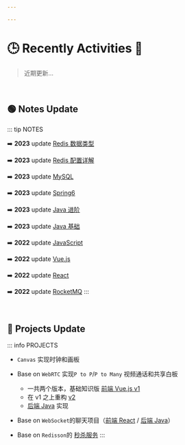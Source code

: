 ```yaml
---

---
```


# 🕒 Recently Activities 🎈
>近期更新...

<br>

## 🟢 Notes Update

::: tip NOTES

➡️ **2023** update [Redis 数据类型](/posts/renew/redis/Redis-数据类型)

➡️ **2023** update [Redis 配置详解](/posts/renew/redis/Redis-配置详解)

➡️ **2023** update [MySQL](/posts/renew/mysql/MySQL)

➡️ **2023** update [Spring6](/posts/renew/spring/Spring6)

➡️ **2023** update [Java 进阶](/posts/be/java/java-advance/Java-进阶)

➡️ **2023** update [Java 基础](/posts/be/java/java-basic/Java-基础)

➡️ **2022** update [JavaScript](/posts/fe/javascript/JavaScript)

➡️ **2022** update [Vue.js](/posts/fe/vuejs/Vuejs)

➡️ **2022** update [React](/posts/fe/react/React)

➡️ **2022** update [RocketMQ](/posts/mw/rocketmq/RocketMQ)
:::

<br>

## 🔵 Projects Update
::: info PROJECTS
* `Canvas` 实现时钟和画板

* Base on `WebRTC` 实现`P to P`/`P to Many` 视频通话和共享白板
  * 一共两个版本，基础知识版 [前端 Vue.js v1](https://gitee.com/gnlee/vue-demo/tree/master/vue-vite-call)
  * 在 v1 之上重构 [v2](https://gitee.com/gnlee/vue-demo/tree/master/vue-vite-call-multi)
  * [后端 Java](https://gitee.com/gnlee/springboot-demo/tree/master/boot-websocket-demo/boot-websocket-call) 实现

* Base on `WebSocket`的聊天项目（[前端 React](https://gitee.com/gnlee/react-demo/tree/master/react-vite-re-chat) / [后端 Java](https://gitee.com/gnlee/springboot-demo/tree/master/boot-websocket-demo/boot-websocket-chat)）

* Base on `Redisson`的 [秒杀服务](https://gitee.com/gnlee/springcloud-demo/tree/master/cloud-seckill)
:::
